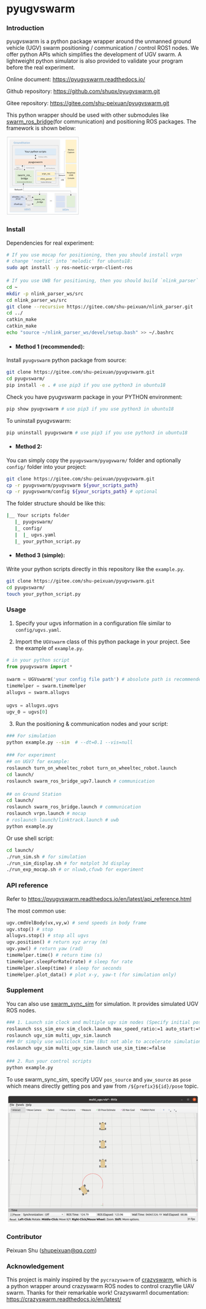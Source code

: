 # pyugvswarm

### Introduction
pyugvswarm is a python package wrapper around the unmanned ground vehicle (UGV) swarm positioning / communication / control ROS1 nodes. We offer python APIs which simplifies the development of UGV swarm. A lightweight python simulator is also provided to validate your program before the real experiment.

Online document: https://pyugvswarm.readthedocs.io/

Github repository: https://github.com/shupx/pyugvswarm.git

Gitee repository: https://gitee.com/shu-peixuan/pyugvswarm.git

This python wrapper should be used with other submodules like [swarm_ros_bridge](https://gitee.com/shu-peixuan/swarm_ros_bridge)(for communication) and positioning ROS packages. The framework is shown below:

<img src="pictures/pyugvswarm_framework.png" alt="pyugvswarm_framework.png" style="zoom: 20%;" />



### Install

Dependencies for real experiment:

```bash
# If you use mocap for positioning, then you should install vrpn  
# change 'noetic' into 'melodic' for ubuntu18:
sudo apt install -y ros-noetic-vrpn-client-ros

# If you use UWB for positioning, then you should build `nlink_parser` (https://www.nooploop.com/download) ROS package for nooploop UWB module:
cd ~
mkdir -p nlink_parser_ws/src
cd nlink_parser_ws/src
git clone --recursive https://gitee.com/shu-peixuan/nlink_parser.git
cd ../
catkin_make
catkin_make
echo "source ~/nlink_parser_ws/devel/setup.bash" >> ~/.bashrc
```

- #### Method 1 (recommended): 

Install `pyugvswarm` python package from source:

```bash
git clone https://gitee.com/shu-peixuan/pyugvswarm.git
cd pyugvswarm/
pip install -e . # use pip3 if you use python3 in ubuntu18
```
Check you have pyugvswarm package in your PYTHON environment:

```bash
pip show pyugvswarm # use pip3 if you use python3 in ubuntu18
```

To uninstall pyugvswarm:

```bash
pip uninstall pyugvswarm # use pip3 if you use python3 in ubuntu18
```

- #### Method 2: 

You can simply copy the `pyugvswarm/pyugvwarm/` folder and optionally `config/` folder into your project:

```bash
git clone https://gitee.com/shu-peixuan/pyugvswarm.git
cp -r pyugvswarm/pyugvswarm ${your_scripts_path}
cp -r pyugvswarm/config ${your_scripts_path} # optional
```

The folder structure should be like this:

```bash
|__ Your scripts folder
   |_ pyugvswarm/
   |_ config/
   |  |_ ugvs.yaml
   |_ your_python_script.py
```

- #### Method 3 (simple): 

Write your python scripts directly in this repository like the `example.py`.

```bash
git clone https://gitee.com/shu-peixuan/pyugvswarm.git
cd pyugvswarm/
touch your_python_script.py
```


### Usage

1. Specify your ugvs information in a configuration file similar to `config/ugvs.yaml`. 


2. Import the `UGVswarm` class of this python package in your project. See the example of `example.py`.

```python
# in your python script
from pyugvswarm import *

swarm = UGVswarm('your config file path') # absolute path is recommended
timeHelper = swarm.timeHelper
allugvs = swarm.allugvs

ugvs = allugvs.ugvs
ugv_0 = ugvs[0]
```

3. Run the positioning & communication nodes and your script:

```bash
### For simulation
python example.py --sim  # --dt=0.1 --vis=null

### For experiment
## on UGV7 for example:
roslaunch turn_on_wheeltec_robot turn_on_wheeltec_robot.launch
cd launch/
roslaunch swarm_ros_bridge_ugv7.launch # communication

## on Ground Station
cd launch/
roslaunch swarm_ros_bridge.launch # communication
roslaunch vrpn.launch # mocap
# roslaunch launch/linktrack.launch # uwb
python example.py
```

Or use shell script:

```bash
cd launch/
./run_sim.sh # for simulation
./run_sim_display.sh # for matplot 3d display 
./run_exp_mocap.sh # or nluwb,cfuwb for experiment
```

### API reference

Refer to https://pyugvswarm.readthedocs.io/en/latest/api_reference.html

The most common use:

```py
ugv.cmdVelBody(vx,vy,w) # send speeds in body frame
ugv.stop() # stop
allugvs.stop() # stop all ugvs
ugv.position() # return xyz array (m)
ugv.yaw() # return yaw (rad)
timeHelper.time() # return time (s)
timeHelper.sleepForRate(rate) # sleep for rate
timeHelper.sleep(time) # sleep for seconds
timeHelper.plot_data() # plot x-y, yaw-t (for simulation only)
```

### Supplement

You can also use [swarm_sync_sim](https://gitee.com/bhswift/swarm_sync_sim.git) for simulation. It provides simulated UGV ROS nodes.

```bash
### 1. Launch sim clock and multiple ugv sim nodes (Specify initial poses, ugv types in the launch file)
roslaunch sss_sim_env sim_clock.launch max_speed_ratio:=1 auto_start:=true 
roslaunch ugv_sim multi_ugv_sim.launch
### Or simply use wallclock time (But not able to accelerate simulation)
roslaunch ugv_sim multi_ugv_sim.launch use_sim_time:=false

### 2. Run your control scripts
python example.py
```

To use swarm_sync_sim, specify UGV `pos_source` and `yaw_source` as `pose` which means directly getting pos and yaw from `/${prefix}${id}/pose` topic.

![img1](pictures/multi_ugv_sss_sim.png)

### Contributor

Peixuan Shu (shupeixuan@qq.com)

### Acknowledgement

This project is mainly inspired by the `pycrazyswarm` of [crazyswarm](https://github.com/USC-ACTLab/crazyswarm/tree/master/ros_ws/src/crazyswarm/scripts/pycrazyswarm), which is a python wrapper around crazyswarm ROS nodes to control crazyflie UAV swarm. Thanks for their remarkable work! Crazyswarm1 documentation: https://crazyswarm.readthedocs.io/en/latest/
